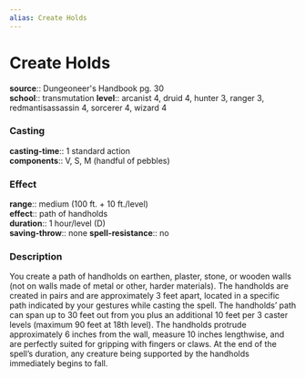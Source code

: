 ```yaml
---
alias: Create Holds
---
```


# Create Holds 

**source**:: Dungeoneer's Handbook pg. 30  
**school**:: transmutation
**level**:: arcanist 4, druid 4, hunter 3, ranger 3, redmantisassassin 4, sorcerer 4, wizard 4

### Casting 

**casting-time**:: 1 standard action  
**components**:: V, S, M (handful of pebbles)

### Effect 

**range**:: medium (100 ft. + 10 ft./level)  
**effect**:: path of handholds  
**duration**:: 1 hour/level (D)  
**saving-throw**:: none
**spell-resistance**:: no

### Description 

You create a path of handholds on earthen, plaster, stone, or wooden walls (not on walls made of metal or other, harder materials). The handholds are created in pairs and are approximately 3 feet apart, located in a specific path indicated by your gestures while casting the spell. The handholds’ path can span up to 30 feet out from you plus an additional 10 feet per 3 caster levels (maximum 90 feet at 18th level). The handholds protrude approximately 6 inches from the wall, measure 10 inches lengthwise, and are perfectly suited for gripping with fingers or claws. At the end of the spell’s duration, any creature being supported by the handholds immediately begins to fall.
